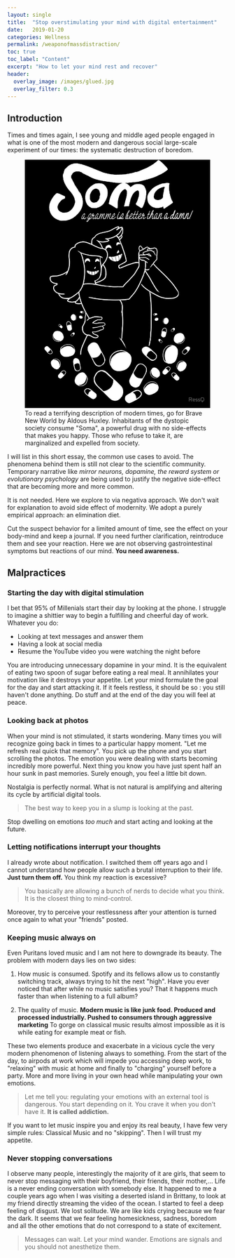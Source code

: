 ```yaml
---
layout: single
title:  "Stop overstimulating your mind with digital entertainment"
date:   2019-01-20
categories: Wellness
permalink: /weaponofmassdistraction/
toc: true
toc_label: "Content"
excerpt: "How to let your mind rest and recover"
header:
  overlay_image: /images/glued.jpg
  overlay_filter: 0.3
---
```

## Introduction ##

Times and times again, I see young and middle aged people engaged in what is one of the most modern and dangerous social large-scale experiment of our times: the systematic destruction of boredom.

<figure>
    <a href="/images/soma.jpg"><img src="/images/soma.jpg" ></a>
    <figcaption>To read a terrifying description of modern times, go for Brave New World by Aldous Huxley. Inhabitants of the dystopic society consume "Soma", a powerful drug with no side-effects that makes you happy. Those who refuse to take it, are marginalized and expelled from society.</figcaption>
</figure>

I will list in this short essay, the common use cases to avoid. The phenomena behind them is still not clear to the scientific community. Temporary narrative like *mirror neurons, dopamine, the reward system or evolutionary psychology* are being used to justify the negative side-effect that are becoming more and more common.


 It is not needed. Here we explore to via negativa approach. We don't wait for explanation to avoid side effect of modernity.
We adopt a purely empirical approach: an elimination diet.

Cut the suspect behavior for a limited amount of time, see the effect on your body-mind and keep a journal. If you need further clarification, reintroduce them and see your reaction. Here we are not observing gastrointestinal symptoms but reactions of our mind. **You need awareness.**

## Malpractices ##

### Starting the day with digital stimulation ###

I bet that 95% of Millenials start their day by looking at the phone. I struggle to imagine a shittier way to begin a fulfilling and cheerful day of work. 
Whatever you do:

- Looking at text messages and answer them
- Having a look at social media
- Resume the YouTube video you were watching the night before

You are introducing unnecessary dopamine in your mind. It is the equivalent of eating two spoon of sugar before eating a real meal. It annihilates your motivation like it destroys your appetite. Let your mind formulate the goal for the day and start attacking it. If it feels restless, it should be so : you still haven't done anything. Do stuff and at the end of the day you will feel at peace.


### Looking back at photos ###

When your mind is not stimulated, it starts wondering. Many times you will recognize going back in times to a particular happy moment. "Let me refresh real quick that memory". You pick up the phone and you start scrolling the photos. 
The emotion you were dealing with starts becoming incredibly more powerful. Next thing you know you have just spent half an hour sunk in past memories. Surely enough, you feel a little bit down.

Nostalgia is perfectly normal. What is not natural is amplifying and altering its cycle by artificial digital tools. 

> The best way to keep you in a slump is looking at the past.

Stop dwelling on emotions *too much* and start acting and looking at the future.

### Letting notifications interrupt your thoughts ###

I already wrote about notification. I switched them off years ago and I cannot understand how people allow such a brutal interruption to their life. **Just turn them off.** You think my reaction is excessive?

> You basically are allowing a bunch of nerds to decide what you think. It is the closest thing to mind-control.

Moreover, try to perceive your restlessness after your attention is turned once again to what your "friends" posted.

### Keeping music always on ###

Even Puritans loved music and I am not here to downgrade its beauty. The problem with modern days lies on two sides:

1. How music is consumed. Spotify and its fellows allow us to constantly switching track, always trying to hit the next "high". Have you ever noticed that after while no music satisfies you? That it happens much faster than when listening to a full album?

2. The quality of music. **Modern music is like junk food. Produced and processed industrially. Pushed to consumers through aggressive marketing** To gorge on classical music results almost impossible as it is while eating for example meat or fish.

These two elements produce and exacerbate in a vicious cycle the very modern phenomenon of listening always to something. From the start of the day, to airpods at work which will impede you accessing deep work, to "relaxing" with music at home and finally to "charging" yourself before a party. More and more living in your own head while manipulating your own emotions. 

> Let me tell you: regulating your emotions with an external tool is dangerous. You start depending on it. You crave it when you don't have it. **It is called addiction.** 

If you want to let music inspire you and enjoy its real beauty, I have few very simple rules: Classical Music and no "skipping". Then I will trust my appetite. 

### Never stopping conversations ###

I observe many people, interestingly the majority of it are girls, that seem to never stop messaging with their boyfriend, their friends, their mother,...
Life is a never ending conversation with somebody else. It happened to me a couple years ago when I was visiting a deserted island in Brittany, to look at my friend directly streaming the video of the ocean. I started to feel a deep feeling of disgust. We lost solitude. We are like kids crying because we fear the dark.
It seems that we fear feeling homesickness, sadness, boredom and all the other emotions that do not correspond to a state of excitement.

> Messages can wait. Let your mind wander. Emotions are signals and you should not anesthetize them.
